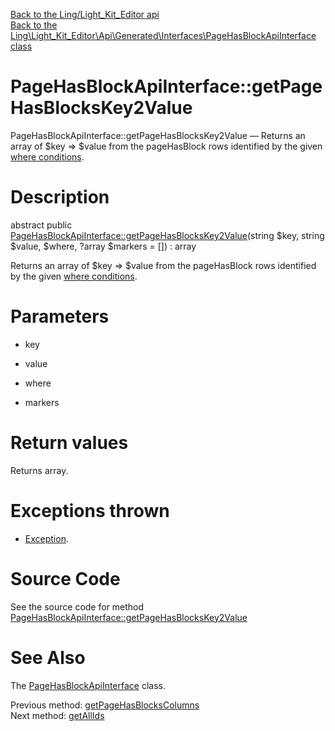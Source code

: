 [Back to the Ling/Light_Kit_Editor api](https://github.com/lingtalfi/Light_Kit_Editor/blob/master/doc/api/Ling/Light_Kit_Editor.md)<br>
[Back to the Ling\Light_Kit_Editor\Api\Generated\Interfaces\PageHasBlockApiInterface class](https://github.com/lingtalfi/Light_Kit_Editor/blob/master/doc/api/Ling/Light_Kit_Editor/Api/Generated/Interfaces/PageHasBlockApiInterface.md)


PageHasBlockApiInterface::getPageHasBlocksKey2Value
================



PageHasBlockApiInterface::getPageHasBlocksKey2Value — Returns an array of $key => $value from the pageHasBlock rows identified by the given [where conditions](https://github.com/lingtalfi/SimplePdoWrapper#the-where-conditions).




Description
================


abstract public [PageHasBlockApiInterface::getPageHasBlocksKey2Value](https://github.com/lingtalfi/Light_Kit_Editor/blob/master/doc/api/Ling/Light_Kit_Editor/Api/Generated/Interfaces/PageHasBlockApiInterface/getPageHasBlocksKey2Value.md)(string $key, string $value, $where, ?array $markers = []) : array




Returns an array of $key => $value from the pageHasBlock rows identified by the given [where conditions](https://github.com/lingtalfi/SimplePdoWrapper#the-where-conditions).




Parameters
================


- key

    

- value

    

- where

    

- markers

    


Return values
================

Returns array.


Exceptions thrown
================

- [Exception](http://php.net/manual/en/class.exception.php).&nbsp;







Source Code
===========
See the source code for method [PageHasBlockApiInterface::getPageHasBlocksKey2Value](https://github.com/lingtalfi/Light_Kit_Editor/blob/master/Api/Generated/Interfaces/PageHasBlockApiInterface.php#L173-L173)


See Also
================

The [PageHasBlockApiInterface](https://github.com/lingtalfi/Light_Kit_Editor/blob/master/doc/api/Ling/Light_Kit_Editor/Api/Generated/Interfaces/PageHasBlockApiInterface.md) class.

Previous method: [getPageHasBlocksColumns](https://github.com/lingtalfi/Light_Kit_Editor/blob/master/doc/api/Ling/Light_Kit_Editor/Api/Generated/Interfaces/PageHasBlockApiInterface/getPageHasBlocksColumns.md)<br>Next method: [getAllIds](https://github.com/lingtalfi/Light_Kit_Editor/blob/master/doc/api/Ling/Light_Kit_Editor/Api/Generated/Interfaces/PageHasBlockApiInterface/getAllIds.md)<br>

